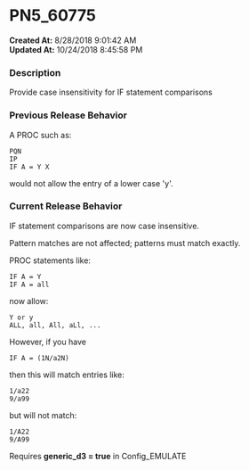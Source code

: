 # PN5_60775

**Created At:** 8/28/2018 9:01:42 AM  
**Updated At:** 10/24/2018 8:45:58 PM  


### Description

Provide case insensitivity for IF statement comparisons



### Previous Release Behavior

A PROC such as:

```
PQN
IP
IF A = Y X
```

would not allow the entry of a lower case 'y'.



### Current Release Behavior

IF statement comparisons are now case insensitive.

Pattern matches are not affected; patterns must match exactly.

PROC statements like:

```
IF A = Y
IF A = all
```

now allow:

```
Y or y
ALL, all, All, aLl, ...
```

However, if you have

```
IF A = (1N/a2N)
```

then this will match entries like:

```
1/a22
9/a99
```

but will not match:

```
1/A22
9/A99
```

Requires **generic\_d3 = true** in Config\_EMULATE
